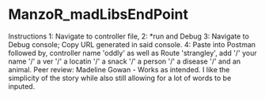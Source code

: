 # ManzoR_madLibsEndPoint
Instructions 1: Navigate to controller file, 2: *run and Debug 3: Navigate to Debug console; Copy URL generated in said console. 4: Paste into Postman followed by, controller name 'oddly' as well as Route 'strangley', add '/' your name '/' a ver '/' a locatin '/' a snack '/' a person '/' a disease '/' and an animal.
Peer review: Madeline Gowan - Works as intended. I like the simplicity of the story while also still allowing for a lot of words to be inputed.
